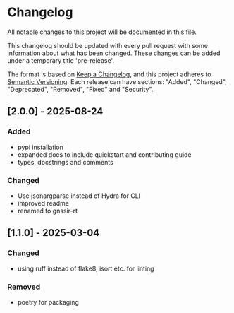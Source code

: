 # Changelog

All notable changes to this project will be documented in this file.

This changelog should be updated with every pull request with some information about what has been changed. These changes can be added under a temporary title 'pre-release'.

The format is based on [Keep a Changelog](https://keepachangelog.com/en/1.1.0/),
and this project adheres to [Semantic Versioning](https://semver.org/spec/v2.0.0.html).
Each release can have sections: "Added", "Changed", "Deprecated", "Removed", "Fixed" and "Security".

## [2.0.0] - 2025-08-24

### Added

- pypi installation
- expanded docs to include quickstart and contributing guide
- types, docstrings and comments

### Changed

- Use jsonargparse instead of Hydra for CLI
- improved readme
- renamed to gnssir-rt

## [1.1.0] - 2025-03-04

### Changed

- using ruff instead of flake8, isort etc. for linting

### Removed

- poetry for packaging